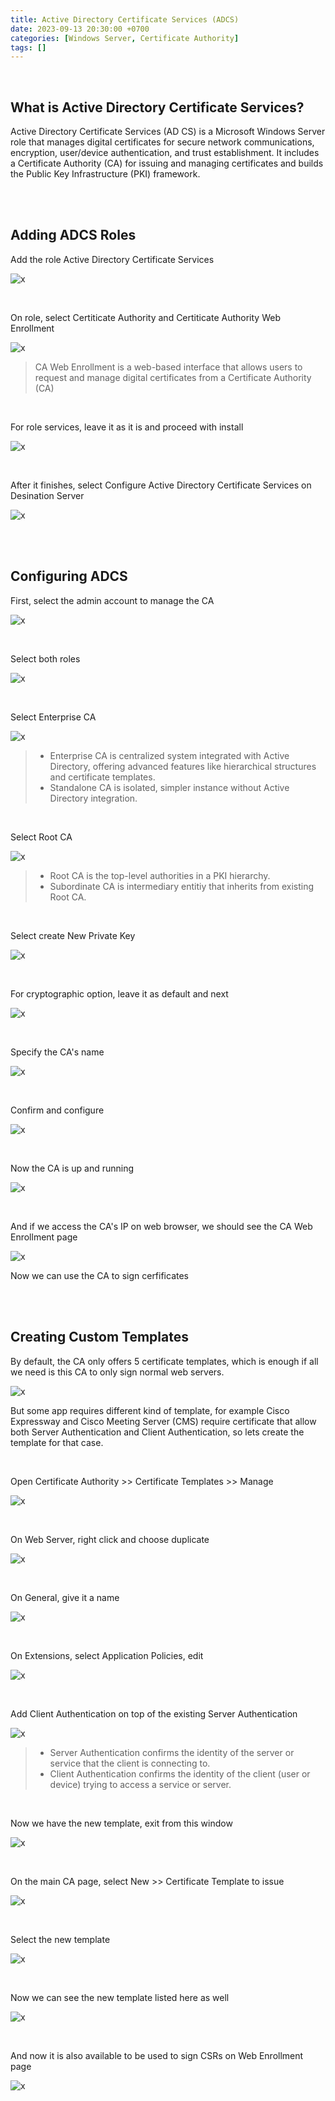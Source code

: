 ```yaml
---
title: Active Directory Certificate Services (ADCS)
date: 2023-09-13 20:30:00 +0700
categories: [Windows Server, Certificate Authority]
tags: []
---
```


<br>

## What is Active Directory Certificate Services?

Active Directory Certificate Services (AD CS) is a Microsoft Windows Server role that manages digital certificates for secure network communications, encryption, user/device authentication, and trust establishment. It includes a Certificate Authority (CA) for issuing and managing certificates and builds the Public Key Infrastructure (PKI) framework.

<br>
<br>


## Adding ADCS Roles

Add the role Active Directory Certificate Services

![x](/static/2023-09-13-ca/01.png)

<br>

On role, select Certiticate Authority and Certiticate Authority Web Enrollment

![x](/static/2023-09-13-ca/02.png)

>  CA Web Enrollment is a web-based interface that allows users to request and manage digital certificates from a Certificate Authority (CA)

<br>

For role services, leave it as it is and proceed with install

![x](/static/2023-09-13-ca/03.png)

<br>

After it finishes, select Configure Active Directory Certificate Services on Desination Server

![x](/static/2023-09-13-ca/04.png)

<br>
<br>

## Configuring ADCS

First, select the admin account to manage the CA

![x](/static/2023-09-13-ca/05.png)

<br>

Select both roles

![x](/static/2023-09-13-ca/06.png)

<br>

Select Enterprise CA

![x](/static/2023-09-13-ca/07.png)

> * Enterprise CA is centralized system integrated with Active Directory, offering advanced features like hierarchical structures and certificate templates. <br>
> * Standalone CA is isolated, simpler instance without Active Directory integration. <br>

<br>

Select Root CA

![x](/static/2023-09-13-ca/08.png)

> * Root CA is the top-level authorities in a PKI hierarchy. <br>
> * Subordinate CA is intermediary entitiy that inherits from existing Root CA. <br>

<br>

Select create New Private Key

![x](/static/2023-09-13-ca/09.png)

<br>
 
For cryptographic option, leave it as default and next

![x](/static/2023-09-13-ca/10.png)

<br>

Specify the CA's name

![x](/static/2023-09-13-ca/11.png)

<br>

Confirm and configure

![x](/static/2023-09-13-ca/12.png)

<br>

Now the CA is up and running

![x](/static/2023-09-13-ca/13.png)

<br>

And if we access the CA's IP on web browser, we should see the CA Web Enrollment page

![x](/static/2023-09-13-ca/14.png)

Now we can use the CA to sign cerfificates

<br>
<br>

## Creating Custom Templates

By default, the CA only offers 5 certificate templates, which is enough if all we need is this CA to only sign normal web servers.

![x](/static/2023-09-13-ca/15.png)

But some app requires different kind of template, for example Cisco Expressway and Cisco Meeting Server (CMS) require certificate that allow both Server Authentication and Client Authentication, so lets create the template for that case. 

<br>

Open Certificate Authority >> Certificate Templates >> Manage

![x](/static/2023-09-13-ca/16.png)

<br>

On Web Server, right click and choose duplicate

![x](/static/2023-09-13-ca/17.png)

<br>

On General, give it a name

![x](/static/2023-09-13-ca/18.png)

<br>

On Extensions, select Application Policies, edit

![x](/static/2023-09-13-ca/19.png)

<br>

Add Client Authentication on top of the existing Server Authentication

![x](/static/2023-09-13-ca/20.png)

> * Server Authentication confirms the identity of the server or service that the client is connecting to. <br>
> * Client Authentication confirms the identity of the client (user or device) trying to access a service or server. <br>

<br>

Now we have the new template, exit from this window

![x](/static/2023-09-13-ca/21.png)

<br>

On the main CA page, select New >> Certificate Template to issue

![x](/static/2023-09-13-ca/22.png)

<br>

Select the new template

![x](/static/2023-09-13-ca/23.png)

<br>

Now we can see the new template listed here as well

![x](/static/2023-09-13-ca/24.png)

<br>

And now it is also available to be used to sign CSRs on Web Enrollment page

![x](/static/2023-09-13-ca/25.png)

<br>